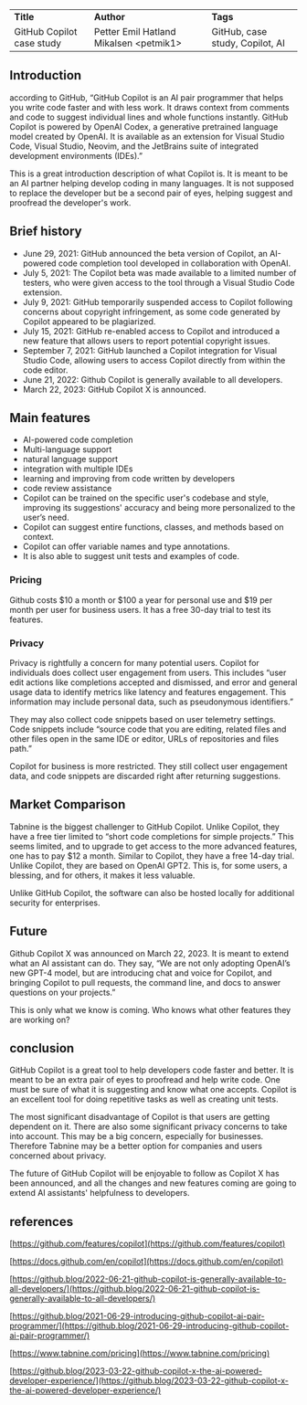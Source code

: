 <table>
  <tr>
   <td><strong>Title</strong>
   </td>
   <td><strong>Author</strong>
   </td>
   <td><strong>Tags</strong>
   </td>
  </tr>
  <tr>
   <td>GitHub Copilot case study
   </td>
   <td>Petter Emil Hatland Mikalsen &lt;petmik1>
   </td>
   <td>GitHub, case study, Copilot, AI 
   </td>
  </tr>
</table>



## Introduction

according to GitHub, “GitHub Copilot is an AI pair programmer that helps you write code faster and with less work. It draws context from comments and code to suggest individual lines and whole functions instantly. GitHub Copilot is powered by OpenAI Codex, a generative pretrained language model created by OpenAI. It is available as an extension for Visual Studio Code, Visual Studio, Neovim, and the JetBrains suite of integrated development environments (IDEs).”

This is a great introduction description of what Copilot is. It is meant to be an AI partner helping develop coding in many languages. It is not supposed to replace the developer but be a second pair of eyes, helping suggest and proofread the developer's work. 


## Brief history



* June 29, 2021: GitHub announced the beta version of Copilot, an AI-powered code completion tool developed in collaboration with OpenAI.
* July 5, 2021: The Copilot beta was made available to a limited number of testers, who were given access to the tool through a Visual Studio Code extension.
* July 9, 2021: GitHub temporarily suspended access to Copilot following concerns about copyright infringement, as some code generated by Copilot appeared to be plagiarized.
* July 15, 2021: GitHub re-enabled access to Copilot and introduced a new feature that allows users to report potential copyright issues.
* September 7, 2021: GitHub launched a Copilot integration for Visual Studio Code, allowing users to access Copilot directly from within the code editor.
* June 21, 2022: Github Copilot is generally available to all developers. 
* March 22, 2023: GitHub Copilot X is announced. 


## Main features



* AI-powered code completion
* Multi-language support
* natural language support
* integration with multiple IDEs
* learning and improving from code written by developers
* code review assistance 
* Copilot can be trained on the specific user's codebase and style, improving its suggestions' accuracy and being more personalized to the user’s need.
*  Copilot can suggest entire functions, classes, and methods based on context.
* Copilot can offer variable names and type annotations. 
* It is also able to suggest unit tests and examples of code.


### Pricing

Github costs $10 a month or $100 a year for personal use and $19 per month per user for business users. It has a free 30-day trial to test its features. 


### Privacy 

Privacy is rightfully a concern for many potential users. Copilot for individuals does collect user engagement from users. This includes “user edit actions like completions accepted and dismissed, and error and general usage data to identify metrics like latency and features engagement. This information may include personal data, such as pseudonymous identifiers.”

They may also collect code snippets based on user telemetry settings. Code snippets include “source code that you are editing, related files and other files open in the same IDE or editor, URLs of repositories and files path.”

Copilot for business is more restricted. They still collect user engagement data, and code snippets are discarded right after returning suggestions. 


## Market Comparison

Tabnine is the biggest challenger to GitHub Copilot. Unlike Copilot, they have a free tier limited to “short code completions for simple projects.” This seems limited, and to upgrade to get access to the more advanced features, one has to pay $12 a month. Similar to Copilot, they have a free 14-day trial. Unlike Copilot, they are based on OpenAI GPT2. This is, for some users, a blessing, and for others, it makes it less valuable. 

Unlike GitHub Copilot, the software can also be hosted locally for additional security for enterprises. 


## Future

Github Copilot X was announced on March 22, 2023. It is meant to extend what an AI assistant can do. They say, “We are not only adopting OpenAI’s new GPT-4 model, but are introducing chat and voice for Copilot, and bringing Copilot to pull requests, the command line, and docs to answer questions on your projects.”

This is only what we know is coming. Who knows what other features they are working on? 


## conclusion

GitHub Copilot is a great tool to help developers code faster and better. It is meant to be an extra pair of eyes to proofread and help write code. One must be sure of what it is suggesting and know what one accepts. Copilot is an excellent tool for doing repetitive tasks as well as creating unit tests. 

The most significant disadvantage of Copilot is that users are getting dependent on it. There are also some significant privacy concerns to take into account. This may be a big concern, especially for businesses. Therefore Tabnine may be a better option for companies and users concerned about privacy. 

The future of GitHub Copilot will be enjoyable to follow as Copilot X has been announced, and all the changes and new features coming are going to extend AI assistants' helpfulness to developers.


## references

[https://github.com/features/copilot](https://github.com/features/copilot)

[https://docs.github.com/en/copilot](https://docs.github.com/en/copilot)

[https://github.blog/2022-06-21-github-copilot-is-generally-available-to-all-developers/](https://github.blog/2022-06-21-github-copilot-is-generally-available-to-all-developers/)

[https://github.blog/2021-06-29-introducing-github-copilot-ai-pair-programmer/](https://github.blog/2021-06-29-introducing-github-copilot-ai-pair-programmer/)

[https://www.tabnine.com/pricing](https://www.tabnine.com/pricing)

[https://github.blog/2023-03-22-github-copilot-x-the-ai-powered-developer-experience/](https://github.blog/2023-03-22-github-copilot-x-the-ai-powered-developer-experience/)
